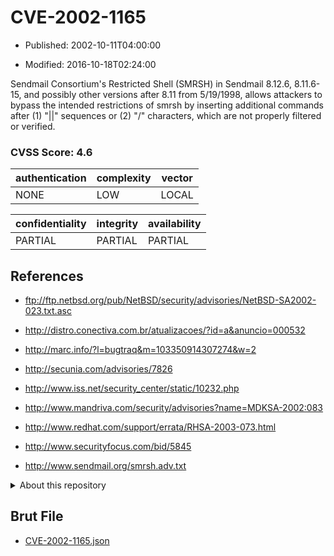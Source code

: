 # CVE-2002-1165

- Published: 2002-10-11T04:00:00

- Modified: 2016-10-18T02:24:00

Sendmail Consortium's Restricted Shell (SMRSH) in Sendmail 8.12.6, 8.11.6-15, and possibly other versions after 8.11 from 5/19/1998, allows attackers to bypass the intended restrictions of smrsh by inserting additional commands after (1) "||" sequences or (2) "/" characters, which are not properly filtered or verified.

### CVSS Score: **4.6**

| authentication | complexity | vector |
| --- | --- | --- |
| NONE | LOW | LOCAL |

| confidentiality | integrity | availability |
| --- | --- | --- |
| PARTIAL | PARTIAL | PARTIAL |

## References

* ftp://ftp.netbsd.org/pub/NetBSD/security/advisories/NetBSD-SA2002-023.txt.asc

* http://distro.conectiva.com.br/atualizacoes/?id=a&anuncio=000532

* http://marc.info/?l=bugtraq&m=103350914307274&w=2

* http://secunia.com/advisories/7826

* http://www.iss.net/security_center/static/10232.php

* http://www.mandriva.com/security/advisories?name=MDKSA-2002:083

* http://www.redhat.com/support/errata/RHSA-2003-073.html

* http://www.securityfocus.com/bid/5845

* http://www.sendmail.org/smrsh.adv.txt

<details>
<summary>About this repository</summary> 

  This repository is part of the project [Live Hack CVE](https://github.com/Live-Hack-CVE). Main website can be found [www.live-hack.org](https://www.live-hack.org) 
  
  Made by [Sn0wAlice](https://github.com/Sn0wAlice) for the people that care about security and need to have a feed of the latest CVEs. Hope you enjoy it, don't forget to star the repo and follow me on [Twitter](https://twitter.com/Sn0wAlice) and [Github](https://github.com/Sn0wAlice). And that is my [personnal website](https://www.alice-snow.me/)

  - [Home Page](https://github.com/Live-Hack-CVE)
  - [Framework](https://github.com/Live-Hack-CVE/cve-framework)
  - [CVE database](https://github.com/Live-Hack-CVE/full_database)
  - [Changelog](https://github.com/Live-Hack-CVE/Changelog)
</details>

## Brut File

* [CVE-2002-1165.json](https://raw.githubusercontent.com/Live-Hack-CVE/full_database/main/cves/2002/CVE-2002-1165.json)

